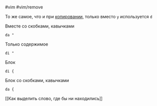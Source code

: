 #vim #vim/remove

То же самое, что и при [копировании](Как%20скопировать%20кусок%20кода.md), только вместо `y` используется `d`

Вместе со скобками, кавычками
```
da "
```
Только содержимое
```
di "
```

Блок
```
di {
```
Блок со скобками, кавычками
```
da {
```

[[Как выделить слово, где бы ни находились]]
